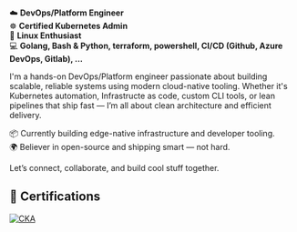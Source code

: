 ☁️ **DevOps/Platform Engineer**  
☸️ **Certified Kubernetes Admin**  
🐧 **Linux Enthusiast**  
💻 **Golang, Bash & Python, terraform, powershell, CI/CD (Github, Azure DevOps, Gitlab), ...**  

I'm a hands-on DevOps/Platform engineer passionate about building scalable, reliable systems using modern cloud-native tooling. Whether it's Kubernetes automation, Infrastructe as code, custom CLI tools, or lean pipelines that ship fast — I’m all about clean architecture and efficient delivery.

📦 Currently building edge-native infrastructure and developer tooling.  
🌍 Believer in open-source and shipping smart — not hard.

Let’s connect, collaborate, and build cool stuff together.

## 📜 Certifications
[![CKA](https://img.shields.io/badge/Kubernetes-CKA-blue?logo=kubernetes)](https://www.credly.com/badges/13275844-408c-49ed-801c-1deae9896497)
